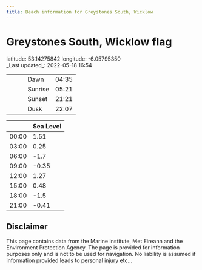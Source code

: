 ```yaml
---
title: Beach information for Greystones South, Wicklow
---
```

# Greystones South, Wicklow <span class="material-icons blue-flag">flag</span>

<div class="location-info">latitude: 53.14275842 longitude: -6.05795350</div>
<div class="met-eireann-warnings"></div>
_Last updated_: 2022-05-18 16:54

|   |   |   |   |   |
|---|---|---|---|---|
|   |   |   | Dawn  | 04:35 |
|   |   |   | Sunrise  | 05:21 |
|   |   |   | Sunset  | 21:21 |
|   |   |   | Dusk  | 22:07 |

<div></div>

|   | Sea Level  |
|---|---|
| 00:00 | 1.51 |
| 03:00 | 0.25 |
| 06:00 | -1.7 |
| 09:00 | -0.35 |
| 12:00 | 1.27 |
| 15:00 | 0.48 |
| 18:00 | -1.5 |
| 21:00 | -0.41 |

## Disclaimer

This page contains data from the Marine Institute,
Met Eireann and the Environment Protection Agency. The page is provided for
information purposes only and is not to be used for navigation. No liability
is assumed if information provided leads to personal injury etc...